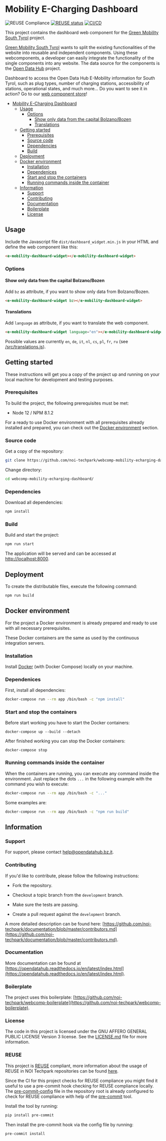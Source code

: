 <!--
SPDX-FileCopyrightText: NOI Techpark <digital@noi.bz.it>
SPDX-FileCopyrightText: 2020 - 2021 STA <info@sta.bz.it>

SPDX-License-Identifier: CC0-1.0
-->

# Mobility E-Charging Dashboard

![REUSE Compliance](https://github.com/noi-techpark/webcomp-mobility-echarging-dashboard/actions/workflows/reuse.yml/badge.svg)
[![REUSE status](https://api.reuse.software/badge/github.com/noi-techpark/webcomp-mobility-echarging-dashboard)](https://api.reuse.software/info/github.com/noi-techpark/webcomp-mobility-echarging-dashboard)
[![CI/CD](https://github.com/noi-techpark/webcomp-mobility-echarging-dashboard/actions/workflows/main.yml/badge.svg)](https://github.com/noi-techpark/webcomp-mobility-echarging-dashboard/actions/workflows/main.yml)

This project contains the dashboard web component for the
[Green Mobility South Tyrol](https://www.greenmobility.bz.it/) project.

[Green Mobility South Tyrol](https://www.greenmobility.bz.it/it/) wants to split
the existing functionalities of the website into reusable and independent
components. Using these webcomponents, a developer can easily integrate the
functionality of the single components into any website. The data source for the
components is the [Open Data Hub](https://opendatahub.bz.it/) project.

Dashboard to access the Open Data Hub E-Mobility information for South Tyrol,
such as plug types, number of charging stations, accessibility of stations,
operational states, and much more... Do you want to see it in action? Go to our
[web component store](https://webcomponents.opendatahub.bz.it/webcomponent/f594de36-0136-4c27-a0e6-570fa7014129)!

- [Mobility E-Charging Dashboard](#mobility-e-charging-dashboard)
  - [Usage](#usage)
    - [Options](#options)
      - [Show only data from the capital Bolzano/Bozen](#show-only-data-from-the-capital-bolzanobozen)
      - [Translations](#translations)
  - [Getting started](#getting-started)
    - [Prerequisites](#prerequisites)
    - [Source code](#source-code)
    - [Dependencies](#dependencies)
    - [Build](#build)
  - [Deployment](#deployment)
  - [Docker environment](#docker-environment)
    - [Installation](#installation)
    - [Dependenices](#dependenices)
    - [Start and stop the containers](#start-and-stop-the-containers)
    - [Running commands inside the container](#running-commands-inside-the-container)
  - [Information](#information)
    - [Support](#support)
    - [Contributing](#contributing)
    - [Documentation](#documentation)
    - [Boilerplate](#boilerplate)
    - [License](#license)

## Usage

Include the Javascript file `dist/dashboard_widget.min.js` in your HTML and define the web component like this:

```html
<e-mobility-dashboard-widget></e-mobility-dashboard-widget>
```

### Options

#### Show only data from the capital Bolzano/Bozen

Add `bz` as attribute, if you want to show only data from Bolzano/Bozen.

```html
<e-mobility-dashboard-widget bz></e-mobility-dashboard-widget>
```

#### Translations

Add `language` as attribute, if you want to translate the web component.

```html
<e-mobility-dashboard-widget language="en"></e-mobility-dashboard-widget>
```

Possible values are currently `en`, `de`, `it`, `nl`, `cs`, `pl`, `fr`, `ru` (see [/src/translations.js](/src/translations.js)).

## Getting started

These instructions will get you a copy of the project up and running
on your local machine for development and testing purposes.

### Prerequisites

To build the project, the following prerequisites must be met:

- Node 12 / NPM 8.1.2

For a ready to use Docker environment with all prerequisites already installed and prepared, you can check out the [Docker environment](#docker-environment) section.

### Source code

Get a copy of the repository:

```bash
git clone https://github.com/noi-techpark/webcomp-mobility-echarging-dashboard.git
```

Change directory:

```bash
cd webcomp-mobility-echarging-dashboard/
```

### Dependencies

Download all dependencies:

```bash
npm install
```

### Build

Build and start the project:

```bash
npm run start
```

The application will be served and can be accessed at [http://localhost:8000](http://localhost:8000).

## Deployment

To create the distributable files, execute the following command:

```bash
npm run build
```

## Docker environment

For the project a Docker environment is already prepared and ready to use with all necessary prerequisites.

These Docker containers are the same as used by the continuous integration servers.

### Installation

Install [Docker](https://docs.docker.com/install/) (with Docker Compose) locally on your machine.

### Dependenices

First, install all dependencies:

```bash
docker-compose run --rm app /bin/bash -c "npm install"
```

### Start and stop the containers

Before start working you have to start the Docker containers:

```
docker-compose up --build --detach
```

After finished working you can stop the Docker containers:

```
docker-compose stop
```

### Running commands inside the container

When the containers are running, you can execute any command inside the environment. Just replace the dots `...` in the following example with the command you wish to execute:

```bash
docker-compose run --rm app /bin/bash -c "..."
```

Some examples are:

```bash
docker-compose run --rm app /bin/bash -c "npm run build"
```

## Information

### Support

For support, please contact [help@opendatahub.bz.it](mailto:help@opendatahub.bz.it).

### Contributing

If you'd like to contribute, please follow the following instructions:

- Fork the repository.

- Checkout a topic branch from the `development` branch.

- Make sure the tests are passing.

- Create a pull request against the `development` branch.

A more detailed description can be found here: [https://github.com/noi-techpark/documentation/blob/master/contributors.md](https://github.com/noi-techpark/documentation/blob/master/contributors.md).

### Documentation

More documentation can be found at [https://opendatahub.readthedocs.io/en/latest/index.html](https://opendatahub.readthedocs.io/en/latest/index.html).

### Boilerplate

The project uses this boilerplate: [https://github.com/noi-techpark/webcomp-boilerplate](https://github.com/noi-techpark/webcomp-boilerplate).

### License

The code in this project is licensed under the GNU AFFERO GENERAL PUBLIC LICENSE Version 3 license. See the [LICENSE.md](LICENSE.md) file for more information.

### REUSE

This project is [REUSE](https://reuse.software) compliant, more information about the usage of REUSE in NOI Techpark repositories can be found [here](https://github.com/noi-techpark/odh-docs/wiki/Guidelines-for-developers-and-licenses#guidelines-for-contributors-and-new-developers).

Since the CI for this project checks for REUSE compliance you might find it useful to use a pre-commit hook checking for REUSE compliance locally. The [pre-commit-config](.pre-commit-config.yaml) file in the repository root is already configured to check for REUSE compliance with help of the [pre-commit](https://pre-commit.com) tool.

Install the tool by running:
```bash
pip install pre-commit
```
Then install the pre-commit hook via the config file by running:
```bash
pre-commit install
```

